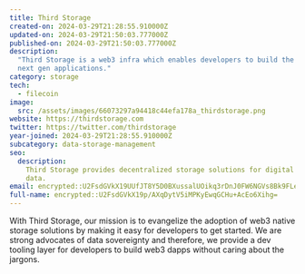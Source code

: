 ```yaml
---
title: Third Storage
created-on: 2024-03-29T21:28:55.910000Z
updated-on: 2024-03-29T21:50:03.777000Z
published-on: 2024-03-29T21:50:03.777000Z
description:
  "Third Storage is a web3 infra which enables developers to build the
  next gen applications."
category: storage
tech:
  - filecoin
image:
  src: /assets/images/66073297a94418c44efa178a_thirdstorage.png
website: https://thirdstorage.com
twitter: https://twitter.com/thirdstorage
year-joined: 2024-03-29T21:28:55.910000Z
subcategory: data-storage-management
seo:
  description:
    Third Storage provides decentralized storage solutions for digital
    data.
email: encrypted::U2FsdGVkX19UUfJT8Y5D0BXussalUOikq3rDnJ0FW6NGVs8Bk9FLe8jOl5kw6QUi
full-name: encrypted::U2FsdGVkX19p/AXqDytV5iMPKyEwqGCHu+AcEo6Xihg=
---
```


With Third Storage, our mission is to evangelize the adoption of web3 native storage solutions by making it easy for developers to get started. We are strong advocates of data sovereignty and therefore, we provide a dev tooling layer for developers to build web3 dapps without caring about the jargons.
